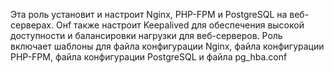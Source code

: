 Эта роль установит и настроит Nginx, PHP-FPM и PostgreSQL на веб-серверах. Онf также настроит Keepalived для обеспечения высокой доступности и балансировки нагрузки для веб-серверов.
Роль включает шаблоны для файла конфигурации Nginx, файла конфигурации PHP-FPM, файла конфигурации PostgreSQL и файла pg_hba.conf
